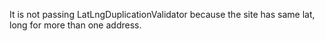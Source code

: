 It is not passing LatLngDuplicationValidator because the site has same lat, long for more than one address. 
